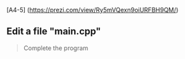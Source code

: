 [A4-5] (https://prezi.com/view/Ry5mVQexn9oiURFBH9QM/)

## Edit a file "main.cpp"

> Complete the program
